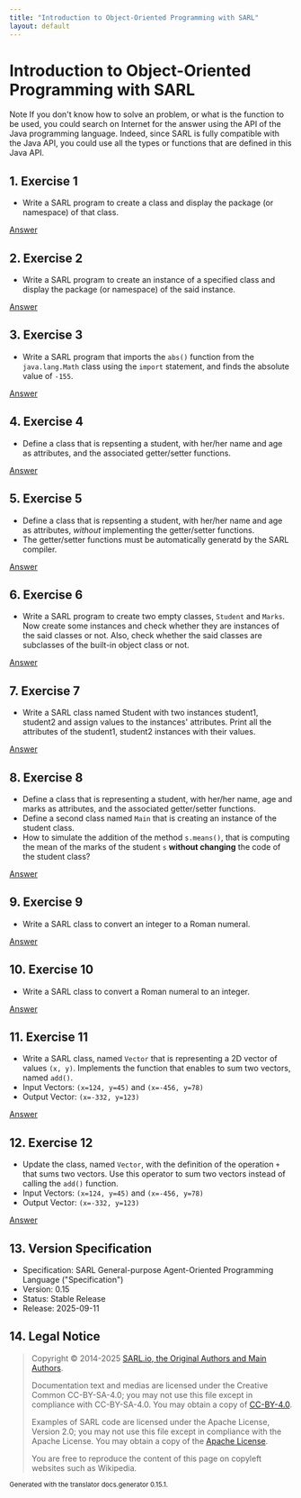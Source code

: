 ```yaml
---
title: "Introduction to Object-Oriented Programming with SARL"
layout: default
---
```


# Introduction to Object-Oriented Programming with SARL

<script>
function exerciseToggle(id) {
    var x = document.getElementById('exercise' + id.toString());
    if (x.style.display === "none") {
        x.style.display = "block";
    } else {
        x.style.display = "none";
    }
}
</script>

<p markdown="1"><span class="label label-info">Note</span> If you don't know how to solve an problem, or what is the function to be used, you could search on Internet for the answer using the API of the Java programming language. Indeed, since SARL is fully compatible with the Java API, you could use all the types or functions that are defined in this Java API.</p>


## 1. Exercise 1

* Write a SARL program to create a class and display the package (or namespace) of that class.

<a href="javascript:exerciseToggle(1)">Answer</a>
<div id="exercise1" style="display:none;">
<pre><code class="language-sarl">
class MyClass {
}
class Solution {
	static def main {
		println(typeof(MyClass).^package.name)
	}
}
</code></pre>

</div>

## 2. Exercise 2

* Write a SARL program to create an instance of a specified class and display the package (or namespace) of the said instance.

<a href="javascript:exerciseToggle(2)">Answer</a>
<div id="exercise2" style="display:none;">
<pre><code class="language-sarl">
class MyClass {
}
class Solution {
	static def main {
		var obj = new MyClass
		println(obj.class.^package.name)
	}
}
</code></pre>

</div>

## 3. Exercise 3

* Write a SARL program that imports the `abs()` function from the `java.lang.Math` class using the `import` statement, and finds the absolute value of `-155`.

<a href="javascript:exerciseToggle(3)">Answer</a>
<div id="exercise3" style="display:none;">
<pre><code class="language-sarl">
import static java.lang.Math.abs
class Solution {
	static def main {
		println(abs(-155))
	}
}
</code></pre>

</div>

## 4. Exercise 4

* Define a class that is repsenting a student, with her/her name and age as attributes, and the associated getter/setter functions.

<a href="javascript:exerciseToggle(4)">Answer</a>
<div id="exercise4" style="display:none;">
<pre><code class="language-sarl">
class Student {
	var age : int
	var name : String
	def getAge : int {
		this.age
	}
	def setAgent(age : int) {
		this.age = age
	}
	def getName : String {
		this.name
	}
	def setName(name : String) {
		this.name = name
	}
}
</code></pre>

</div>

## 5. Exercise 5

* Define a class that is repsenting a student, with her/her name and age as attributes, *without* implementing the getter/setter functions.
* The getter/setter functions must be automatically generatd by the SARL compiler.

<a href="javascript:exerciseToggle(5)">Answer</a>
<div id="exercise5" style="display:none;">
<pre><code class="language-sarl">
import org.eclipse.xtend.lib.annotations.Accessors
class Student {
	@Accessors
	var age : int
	@Accessors
	var name : String
}
</code></pre>

</div>

## 6. Exercise 6

* Write a SARL program to create two empty classes, `Student` and `Marks`. Now create some instances and check whether they are instances of the said classes or not. Also, check whether the said classes are subclasses of the built-in object class or not.

<a href="javascript:exerciseToggle(6)">Answer</a>
<div id="exercise6" style="display:none;">
<pre><code class="language-sarl">
class Student {
}
class Mark {
}
class Solution {
	static def main {
		var a = new Student
		var b = new Mark
		println("a is Student class = " + (a instanceof Student))
		println("a is Mark class = " + (a instanceof Mark))
		println("a is Object class = " + (a instanceof Object))
		println("b is Student class = " + (b instanceof Student))
		println("b is Mark class = " + (b instanceof Mark))
		println("b is Object class = " + (b instanceof Object))
	}
}
</code></pre>

</div>

## 7. Exercise 7

* Write a SARL class named Student with two instances student1, student2 and assign values to the instances' attributes. Print all the attributes of the student1, student2 instances with their values.

<a href="javascript:exerciseToggle(7)">Answer</a>
<div id="exercise7" style="display:none;">
<pre><code class="language-sarl">
import org.eclipse.xtend.lib.annotations.Accessors
class Student {
	@Accessors
	var age : int
	@Accessors
	var name : String
}
class Solution {
	static def main {
		var student1 = new Student
		student1.setAge(15)
		student1.setName("First name")
		var student2 = new Student
		student2.age = 18
		student2.name = "Second name"
		
		println("Student1 age = " + student1.getAge)
		println("Student1 name = " + student1.getName)
		println("Student2 age = " + student2.age)
		println("Student2 name = " + student2.name)
	}
}
</code></pre>

</div>

## 8. Exercise 8

* Define a class that is representing a student, with her/her name, age and marks as attributes, and the associated getter/setter functions.
* Define a second class named `Main` that is creating an instance of the student class.
* How to simulate the addition of the method `s.means()`, that is computing the mean of the marks of the student `s` **without changing** the code of the student class?

<a href="javascript:exerciseToggle(8)">Answer</a>
<div id="exercise8" style="display:none;">
<pre><code class="language-sarl">
import java.util.List
import org.eclipse.xtend.lib.annotations.Accessors
class Student {
	@Accessors
	var age : int
	@Accessors
	var name : String
	@Accessors
	val marks : List<Float> = newArrayList
}
class Main {
	static def main : void {
		var s = new Student
		println(s.means)
	}
	static def means(student : Student) : float {
		var mean = 0f
		if (!student.marks.empty) {
			for (mark : student.marks) {
				mean += mark
			}
			mean /= student.marks.size
		}
		return mean
	}
}
</code></pre>

</div>

## 9. Exercise 9

* Write a SARL class to convert an integer to a Roman numeral.

<a href="javascript:exerciseToggle(9)">Answer</a>
<div id="exercise9" style="display:none;">
<pre><code class="language-sarl">
class IntRomanConverter {
	static val coefs = #[1000, 900, 500, 400, 100, 90, 50, 40, 10, 9, 5, 4, 1 ]
	static val symbols = #[ "M", "CM", "D", "CD", "C", "XC", "L", "XL", "X", "IX", "V", "IV", "I" ]
	
	static def convert(num : int) : String {
		var acc = num
		var roman = ""
		var i = 0
		while  (acc > 0) {
			for (x : 0..<(acc / coefs.get(i))) {
				roman += symbols.get(i)
				acc -= coefs.get(i)
			}
			i++
		}
		return roman
	}
}
class Main {
	static def main {
		println(IntRomanConverter::convert(1))
		println(IntRomanConverter::convert(1994))
	}
}
</code></pre>

</div>

## 10. Exercise 10

* Write a SARL class to convert a Roman numeral to an integer.

<a href="javascript:exerciseToggle(10)">Answer</a>
<div id="exercise10" style="display:none;">
<pre><code class="language-sarl">
class RomanIntConverter {
	static val coefs = #{'I' -> 1, 'V' -> 5, 'X' -> 10, 'L' -> 50, 'C' -> 100, 'D' -> 500, 'M' -> 1000}
	
	static def convert(roman : String) : int {
		var num = 0
		for (i : 0..<roman.length) {
			if (i > 0 && coefs.get(roman.charAt(i)) > coefs.get(roman.charAt(i - 1))) {
				num += coefs.get(roman.charAt(i)) - 2 * coefs.get(roman.charAt(i - 1))
			} else {
				num += coefs.get(roman.charAt(i))
			}
		}
   		return num
  		}
}
class Main {
	static def main {
		println(RomanIntConverter::convert("I"))
		println(RomanIntConverter::convert("MCMXCIV"))
	}
}
</code></pre>

</div>

## 11. Exercise 11

* Write a SARL class, named `Vector` that is representing a 2D vector of values `(x, y)`. Implements the function that enables to sum two vectors, named `add()`.
* Input Vectors: `(x=124, y=45)` and `(x=-456, y=78)`
* Output Vector: `(x=-332, y=123)`

<a href="javascript:exerciseToggle(11)">Answer</a>
<div id="exercise11" style="display:none;">
<pre><code class="language-sarl">
import org.eclipse.xtend.lib.annotations.Accessors
class Vector {
	@Accessors
	var x : double
	@Accessors
	var y : double
	new (x : double, y : double) {
		this.x = x
		this.y = y
	}
	new {
		x = 0
		y = 0
	}
	
	def add(v : Vector) : Vector {
		new Vector(this.x + v.x, this.y + v.y)
	}
	def toString : String {
		"(x=" + x + ", y=" + y + ")"
	}
}
class Main {
	static def main {
		var a = new Vector(124, 45)
		var b = new Vector(-456, 78)
		var c = a.add(b)
		println(c)
		var d = b.add(a)
		println(d)
	}
}
</code></pre>

</div>

## 12. Exercise 12

* Update the class, named `Vector`, with the definition of the operation `+` that sums two vectors. Use this operator to sum two vectors instead of calling the `add()` function.
* Input Vectors: `(x=124, y=45)` and `(x=-456, y=78)`
* Output Vector: `(x=-332, y=123)`

<a href="javascript:exerciseToggle(12)">Answer</a>
<div id="exercise12" style="display:none;">
<pre><code class="language-sarl">
import org.eclipse.xtend.lib.annotations.Accessors
class Vector {
	@Accessors
	var x : double
	@Accessors
	var y : double
	new (x : double, y : double) {
		this.x = x
		this.y = y
	}
	new {
		x = 0
		y = 0
	}
	
	def operator_plus(v : Vector) : Vector {
		new Vector(this.x + v.x, this.y + v.y)
	}
	def toString : String {
		"(x=" + x + ", y=" + y + ")"
	}
}
class Main {
	static def main {
		var a = new Vector(124, 45)
		var b = new Vector(-456, 78)
		var c = a + b
		println(c)
		var d = b + a
		println(d)
	}
}
</code></pre>

</div>

## 13. Version Specification

* Specification: SARL General-purpose Agent-Oriented Programming Language ("Specification")
* Version: 0.15
* Status: Stable Release
* Release: 2025-09-11

## 14. Legal Notice

> Copyright &copy; 2014-2025 [SARL.io, the Original Authors and Main Authors](http://www.sarl.io/about/index.html).
>
> Documentation text and medias are licensed under the Creative Common CC-BY-SA-4.0;
> you may not use this file except in compliance with CC-BY-SA-4.0.
> You may obtain a copy of [CC-BY-4.0](https://creativecommons.org/licenses/by-sa/4.0/deed.en).
>
> Examples of SARL code are licensed under the Apache License, Version 2.0;
> you may not use this file except in compliance with the Apache License.
> You may obtain a copy of the [Apache License](http://www.apache.org/licenses/LICENSE-2.0).
>
> You are free to reproduce the content of this page on copyleft websites such as Wikipedia.

<small>Generated with the translator docs.generator 0.15.1.</small>
